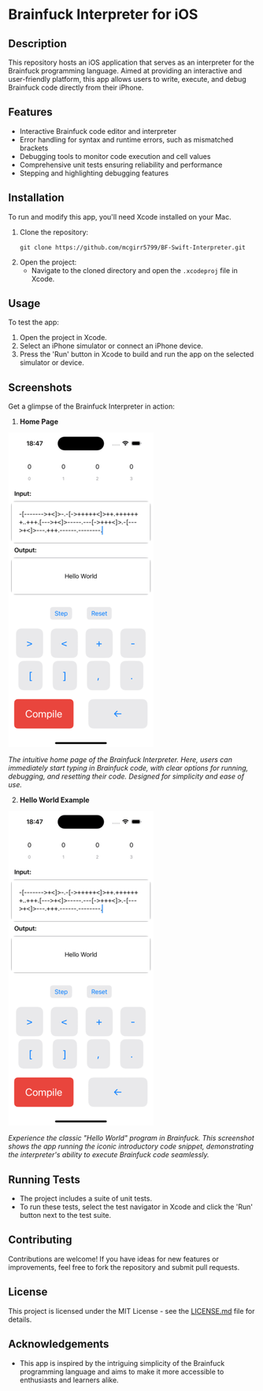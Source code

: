 # Brainfuck Interpreter for iOS

## Description
This repository hosts an iOS application that serves as an interpreter for the Brainfuck programming language. Aimed at providing an interactive and user-friendly platform, this app allows users to write, execute, and debug Brainfuck code directly from their iPhone.

## Features
- Interactive Brainfuck code editor and interpreter
- Error handling for syntax and runtime errors, such as mismatched brackets
- Debugging tools to monitor code execution and cell values
- Comprehensive unit tests ensuring reliability and performance
- Stepping and highlighting debugging features

## Installation
To run and modify this app, you'll need Xcode installed on your Mac.

1. Clone the repository:
   ```
   git clone https://github.com/mcgirr5799/BF-Swift-Interpreter.git
   ```
2. Open the project:
   - Navigate to the cloned directory and open the `.xcodeproj` file in Xcode.

## Usage
To test the app:
1. Open the project in Xcode.
2. Select an iPhone simulator or connect an iPhone device.
3. Press the 'Run' button in Xcode to build and run the app on the selected simulator or device.

## Screenshots
Get a glimpse of the Brainfuck Interpreter in action:

1. **Home Page**

![Home Page](Screenshots/Hello%20World.png)

_The intuitive home page of the Brainfuck Interpreter. Here, users can immediately start typing in Brainfuck code, with clear options for running, debugging, and resetting their code. Designed for simplicity and ease of use._

2. **Hello World Example**

![Hello World Example](Screenshots/Hello%20World.png)

_Experience the classic "Hello World" program in Brainfuck. This screenshot shows the app running the iconic introductory code snippet, demonstrating the interpreter's ability to execute Brainfuck code seamlessly._

## Running Tests
- The project includes a suite of unit tests.
- To run these tests, select the test navigator in Xcode and click the 'Run' button next to the test suite.

## Contributing
Contributions are welcome! If you have ideas for new features or improvements, feel free to fork the repository and submit pull requests.

## License
This project is licensed under the MIT License - see the [LICENSE.md](LICENSE) file for details.

## Acknowledgements
- This app is inspired by the intriguing simplicity of the Brainfuck programming language and aims to make it more accessible to enthusiasts and learners alike.
